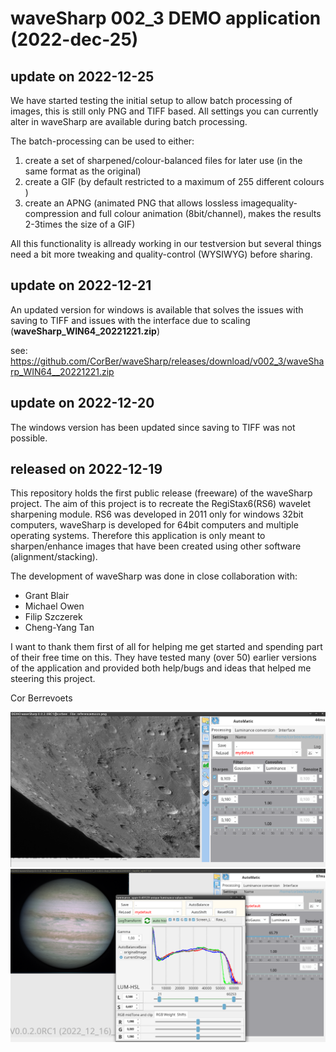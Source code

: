 # waveSharp 002_3 DEMO application (2022-dec-25)

## update on 2022-12-25

We have started testing the initial setup to allow batch processing of images, this is still only PNG and TIFF based. All settings you can currently alter in waveSharp are available during batch processing.

The batch-processing can be used to either:
1) create a set of sharpened/colour-balanced files for later use (in the same format as the original)
2) create a GIF (by default restricted to a maximum of 255 different colours )
3) create an APNG (animated PNG that allows lossless imagequality-compression and full colour animation (8bit/channel), makes the results 2-3times the size of a GIF)

All this functionality is allready working in our testversion but several things need a bit more tweaking and quality-control (WYSIWYG) before sharing.

## update on 2022-12-21
An updated version for windows is available that solves the issues with saving to TIFF and issues with the interface due to scaling (**waveSharp_WIN64_20221221.zip**)

see: https://github.com/CorBer/waveSharp/releases/download/v002_3/waveSharp_WIN64__20221221.zip

## update on 2022-12-20
The windows version has been updated since saving to TIFF was not possible.

## released on 2022-12-19
This repository holds the first public release (freeware) of the waveSharp project.  The aim of this project is to recreate the RegiStax6(RS6) wavelet sharpening module.  RS6 was developed in 2011 only for windows 32bit computers, waveSharp is developed for 64bit computers and multiple operating systems. Therefore this application is only meant to sharpen/enhance images that have been created using other software (alignment/stacking). 

The development of waveSharp was done in close collaboration with:
- Grant Blair
- Michael Owen
- Filip Szczerek
- Cheng-Yang Tan

I want to thank them first of all for helping me get started and spending part of their free time on this. They have tested many (over 50) earlier versions of the application and provided both help/bugs and ideas that helped me steering this project. 

Cor Berrevoets 

![](images/Screenshot%20at%202022-12-17%2009-03-24.png?raw=true)
![](images/Screenshot%20at%202022-12-17%2009-31-35.png?raw=true)

